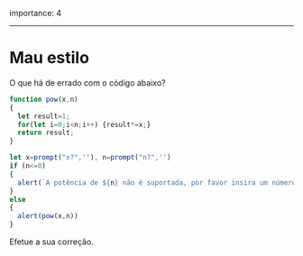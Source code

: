 importance: 4

---

# Mau estilo

O que há de errado com o código abaixo?

```js no-beautify
function pow(x,n)
{
  let result=1;
  for(let i=0;i<n;i++) {result*=x;}
  return result;
}

let x=prompt("x?",''), n=prompt("n?",'')
if (n<=0)
{
  alert(`A potência de ${n} não é suportada, por favor insira um número inteiro maior do que zero`);
}
else
{
  alert(pow(x,n))
}
```

Efetue a sua correção.
